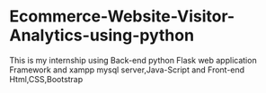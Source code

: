 # Ecommerce-Website-Visitor-Analytics-using-python
This is my internship using Back-end python Flask web application Framework and xampp mysql server,Java-Script and Front-end Html,CSS,Bootstrap 
